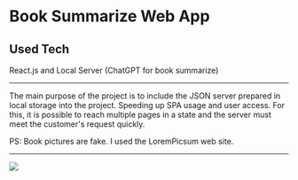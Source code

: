 <h1>Book Summarize Web App</h1>

<h2>Used Tech</h2>

<p>React.js and Local Server (ChatGPT for book summarize)</p>
<hr>
<p>The main purpose of the project is to include the JSON server prepared in local storage into the project. Speeding up SPA usage and user access. For this, it is possible to reach multiple pages in a state and the server must meet the customer's request quickly.</p>
<p>PS: Book pictures are fake. I used the LoremPicsum web site.</p>
<hr>
<img src="./book-sum-app.gif" />
